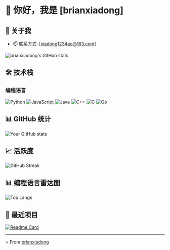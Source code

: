 # 👋 你好，我是 [brianxiadong]

## 🚀 关于我
- 📫 联系方式: [xiadong1234ac@163.com]

![brianxiadong's GitHub stats](https://github-immortality.vercel.app/api?username=brianxiadong)

## 🛠 技术栈
### 编程语言
![Python](https://img.shields.io/badge/-Python-333333?style=flat&logo=python)
![JavaScript](https://img.shields.io/badge/-JavaScript-333333?style=flat&logo=javascript)
![Java](https://img.shields.io/badge/-Java-333333?style=flat&logo=Java)
![C++](https://img.shields.io/badge/-C++-333333?style=flat&logo=cplusplus)
![C](https://img.shields.io/badge/-C-333333?style=flat&logo=c)
![Go](https://img.shields.io/badge/-Go-333333?style=flat&logo=go)

## 📊 GitHub 统计
![Your GitHub stats](https://github-readme-stats.vercel.app/api?username=brianxiadong&show_icons=true&theme=radical)

## 📈 活跃度
![GitHub Streak](https://github-readme-streak-stats.herokuapp.com/?user=brianxiadong&theme=dark)

## 📊 编程语言雷达图
![Top Langs](https://github-readme-stats.vercel.app/api/top-langs/?username=brianxiadong&layout=compact&theme=radical)

## 🎯 最近项目
[![Readme Card](https://github-readme-stats.vercel.app/api/pin/?username=brianxiadong&repo=spring-ai-alibaba)](https://github.com/alibaba/spring-ali-alibaba)


---
⭐️ From [brianxiadong](https://github.com/brianxiadong)
